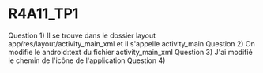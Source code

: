 # R4A11_TP1


Question 1) Il se trouve dans le dossier layout app/res/layout/activity_main_xml et il s'appelle activity_main
Question 2) On modifie  le android:text du fichier activity_main_xml
Question 3) J'ai modifié le chemin de l'icône de l'application
Question 4) 
